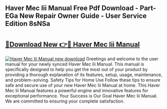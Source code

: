 ## Haver Mec Iii Manual Free Pdf Download - Part-EGa New Repair Owner Guide - User Service Edition 8sNSa

# <h2><a href="http://bc28539.oget.top/?id=Haver+Mec+Iii+Manual">🔗Download New 👉🔴 Haver Mec Iii Manual</a></h2>

[![Haver Mec Iii Manual new download](https://i.imgur.com/5g1atiW.png)](http://bc28539.oget.top/?id=Haver+Mec+Iii+Manual)
Greetings and welcome to the user manual for your newly synced Haver Mec Iii Manual. This manual is specifically designed to help you get the most out of your product by providing a thorough explanation of its features, setup, usage, maintenance, and problem-solving. Safety Tips for Home Use Follow these tips to ensure safe and secure use of your new Haver Mec Iii Manual at home. This Haver Mec Iii Manual features a powerful engine and innovative features for exceptional performance. Your Success is Our Goal Haver Mec Iii Manual. We are committed to ensuring your complete satisfaction.
